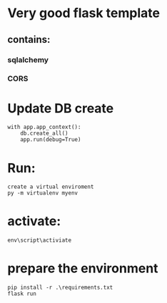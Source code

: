 # Very good flask template
## contains:
### sqlalchemy
### CORS


# Update DB create 
    with app.app_context():
        db.create_all()
        app.run(debug=True)


# Run:
    create a virtual enviroment
    py -m virtualenv myenv

# activate:
    env\script\activiate

# prepare the environment
    pip install -r .\requirements.txt
    flask run